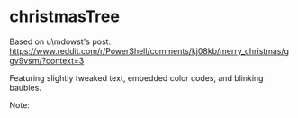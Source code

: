 # christmasTree

Based on u\mdowst's post: https://www.reddit.com/r/PowerShell/comments/kj08kb/merry_christmas/ggv9vsm/?context=3

Featuring slightly tweaked text, embedded color codes, and blinking baubles.

Note: 
